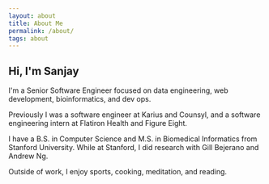 ```yaml
---
layout: about
title: About Me
permalink: /about/
tags: about
---
```


## Hi, I'm Sanjay

I'm a Senior Software Engineer focused on data engineering, web development, bioinformatics, and dev ops.

Previously I was a software engineer at Karius and Counsyl, and a software engineering intern at Flatiron Health and Figure Eight.

I have a B.S. in Computer Science and M.S. in Biomedical Informatics from Stanford University. While at Stanford, I did research with Gill Bejerano and Andrew Ng.

Outside of work, I enjoy sports, cooking, meditation, and reading.